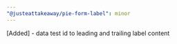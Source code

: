 ```yaml
---
"@justeattakeaway/pie-form-label": minor
---
```


[Added] - data test id to leading and trailing label content

